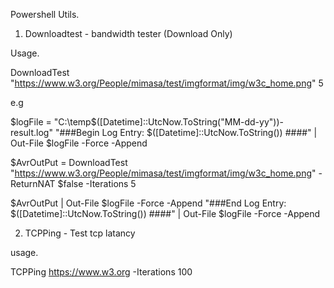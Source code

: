 Powershell Utils.

1. Downloadtest - bandwidth tester (Download Only)

Usage. 

DownloadTest "https://www.w3.org/People/mimasa/test/imgformat/img/w3c_home.png" 5

e.g

$logFile = "C:\temp\$([Datetime]::UtcNow.ToString("MM-dd-yy"))-result.log"
"###Begin Log Entry: $([Datetime]::UtcNow.ToString()) ####" | Out-File $logFile -Force -Append 

$AvrOutPut = DownloadTest "https://www.w3.org/People/mimasa/test/imgformat/img/w3c_home.png" -ReturnNAT $false -Iterations 5

$AvrOutPut | Out-File $logFile -Force -Append 
"###End Log Entry: $([Datetime]::UtcNow.ToString()) ####" | Out-File $logFile -Force -Append 

2. TCPPing - Test tcp latancy 

usage.

TCPPing https://www.w3.org -Iterations 100
